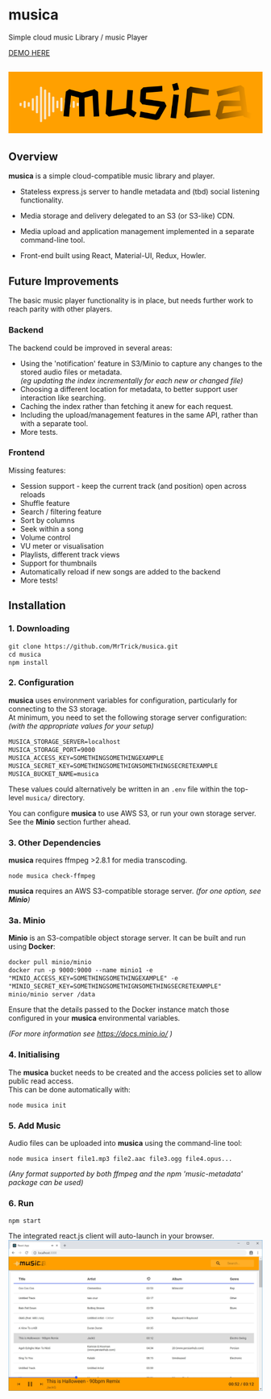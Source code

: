 # musica
Simple cloud music Library / music Player  

[DEMO HERE](https://mrtrick.github.io/musica/)

![Musica Logo](https://github.com/MrTrick/musica/blob/master/docs/logo.png?raw=true)
----

## Overview
**musica** is a simple cloud-compatible music library and player.
- Stateless express.js server to handle metadata and (tbd) social listening functionality.
- Media storage and delivery delegated to an S3 (or S3-like) CDN.
- Media upload and application management implemented in a separate command-line tool.

- Front-end built using React, Material-UI, Redux, Howler.

## Future Improvements
The basic music player functionality is in place, but needs further work to reach
parity with other players.

### Backend

The backend could be improved in several areas:
- Using the 'notification' feature in S3/Minio to capture any changes to the stored audio files or metadata.  
  _(eg updating the index incrementally for each new or changed file)_
- Choosing a different location for metadata, to better support user interaction like searching.
- Caching the index rather than fetching it anew for each request.
- Including the upload/management features in the same API, rather than with a separate tool.
- More tests.

### Frontend

Missing features:
- Session support - keep the current track (and position) open across reloads
- Shuffle feature
- Search / filtering feature
- Sort by columns
- Seek within a song
- Volume control
- VU meter or visualisation
- Playlists, different track views
- Support for thumbnails
- Automatically reload if new songs are added to the backend
- More tests!

## Installation
### 1. Downloading
```
git clone https://github.com/MrTrick/musica.git
cd musica
npm install
```
### 2. Configuration ###
**musica** uses environment variables for configuration, particularly for connecting to the S3 storage.  
At minimum, you need to set the following storage server configuration:
_(with the appropriate values for your setup)_
```
MUSICA_STORAGE_SERVER=localhost
MUSICA_STORAGE_PORT=9000
MUSICA_ACCESS_KEY=SOMETHINGSOMETHINGEXAMPLE
MUSICA_SECRET_KEY=SOMETHINGSOMETHIGNSOMETHINGSECRETEXAMPLE
MUSICA_BUCKET_NAME=musica
```
These values could alternatively be written in an `.env` file within the top-level `musica/` directory.

You can configure **musica** to use AWS S3, or run your own storage server.
See the **Minio** section further ahead.

### 3. Other Dependencies
**musica** requires ffmpeg >2.8.1 for media transcoding.  
```
node musica check-ffmpeg
```

**musica** requires an AWS S3-compatible storage server. _(for one option, see **Minio**)_

### 3a. Minio
**Minio** is an S3-compatible object storage server.
It can be built and run using **Docker**:
```
docker pull minio/minio
docker run -p 9000:9000 --name minio1 -e "MINIO_ACCESS_KEY=SOMETHINGSOMETHINGEXAMPLE" -e "MINIO_SECRET_KEY=SOMETHINGSOMETHIGNSOMETHINGSECRETEXAMPLE" minio/minio server /data
```
Ensure that the details passed to the Docker instance match those configured in your **musica** environmental variables.

_(For more information see https://docs.minio.io/ )_

### 4. Initialising
The **musica** bucket needs to be created and the access policies set to allow public read access.  
This can be done automatically with:
```
node musica init
```

### 5. Add Music
Audio files can be uploaded into **musica** using the command-line tool:
```
node musica insert file1.mp3 file2.aac file3.ogg file4.opus...
```
_(Any format supported by both ffmpeg and the npm 'music-metadata' package can be used)_

### 6. Run
```
npm start
```
The integrated react.js client will auto-launch in your browser.
![Musica Client](https://github.com/MrTrick/musica/blob/master/docs/screenshot.jpg?raw=true)
